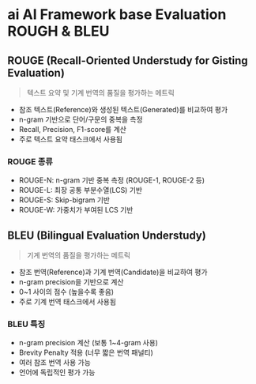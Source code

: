 # ai AI Framework base Evaluation ROUGH & BLEU

## ROUGE (Recall-Oriented Understudy for Gisting Evaluation)

> 텍스트 요약 및 기계 번역의 품질을 평가하는 메트릭

- 참조 텍스트(Reference)와 생성된 텍스트(Generated)를 비교하여 평가
- n-gram 기반으로 단어/구문의 중복을 측정
- Recall, Precision, F1-score를 계산
- 주로 텍스트 요약 태스크에서 사용됨

### ROUGE 종류

- ROUGE-N: n-gram 기반 중복 측정 (ROUGE-1, ROUGE-2 등)
- ROUGE-L: 최장 공통 부분수열(LCS) 기반
- ROUGE-S: Skip-bigram 기반
- ROUGE-W: 가중치가 부여된 LCS 기반

## BLEU (Bilingual Evaluation Understudy)

> 기계 번역의 품질을 평가하는 메트릭

- 참조 번역(Reference)과 기계 번역(Candidate)을 비교하여 평가
- n-gram precision을 기반으로 계산
- 0~1 사이의 점수 (높을수록 좋음)
- 주로 기계 번역 태스크에서 사용됨

### BLEU 특징

- n-gram precision 계산 (보통 1~4-gram 사용)
- Brevity Penalty 적용 (너무 짧은 번역 패널티)
- 여러 참조 번역 사용 가능
- 언어에 독립적인 평가 가능
